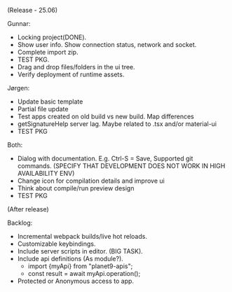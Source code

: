 (Release - 25.06)

Gunnar:
* Locking project(DONE).
* Show user info. Show connection status, network and socket.
* Complete import zip.
* TEST PKG.
* Drag and drop files/folders in the ui tree.
* Verify deployment of runtime assets.

Jørgen:
* Update basic template
* Partial file update
* Test apps created on old build vs new build. Map differences
* getSignatureHelp server lag. Maybe related to .tsx and/or material-ui
* TEST PKG

Both:
* Dialog with documentation. E.g. Ctrl-S = Save, Supported git commands. (SPECIFY THAT DEVELOPMENT DOES NOT WORK IN HIGH AVAILABILITY ENV)
* Change icon for compilation details and improve ui
* Think about compile/run preview design
* TEST PKG

(After release)

Backlog:
* Incremental webpack builds/live hot reloads.
* Customizable keybindings.
* Include server scripts in editor. (BIG TASK).
* Include api definitions (As module?).
   - import {myApi} from "planet9-apis";
   - const result = await myApi.operation();
* Protected or Anonymous access to app.